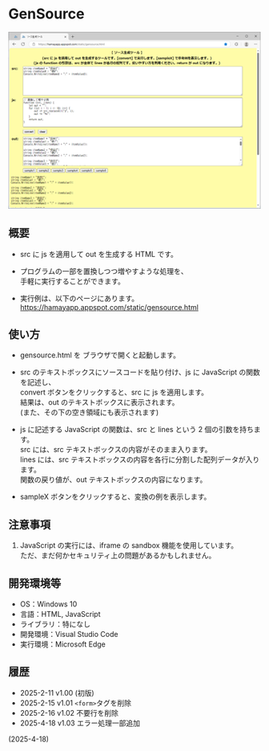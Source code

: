 # GenSource

![image](image.png)

## 概要
- src に js を適用して out を生成する HTML です。

- プログラムの一部を置換しつつ増やすような処理を、  
  手軽に実行することができます。

- 実行例は、以下のページにあります。  
  https://hamayapp.appspot.com/static/gensource.html


## 使い方
- gensource.html を ブラウザで開くと起動します。

- src のテキストボックスにソースコードを貼り付け、js に JavaScript の関数を記述し、  
  convert ボタンをクリックすると、src に js を適用します。  
  結果は、out のテキストボックスに表示されます。  
  (また、その下の空き領域にも表示されます)

- js に記述する JavaScript の関数は、src と lines という 2 個の引数を持ちます。  
  src には、src テキストボックスの内容がそのまま入ります。  
  lines には、src テキストボックスの内容を各行に分割した配列データが入ります。  
  関数の戻り値が、out テキストボックスの内容になります。

- sampleX ボタンをクリックすると、変換の例を表示します。


## 注意事項
1. JavaScript の実行には、iframe の sandbox 機能を使用しています。  
   ただ、まだ何かセキュリティ上の問題があるかもしれません。


## 開発環境等
  - OS：Windows 10
  - 言語：HTML, JavaScript
  - ライブラリ：特になし
  - 開発環境：Visual Studio Code
  - 実行環境：Microsoft Edge


## 履歴
- 2025-2-11  v1.00 (初版)
- 2025-2-15  v1.01 `<form>`タグを削除
- 2025-2-16  v1.02 不要行を削除
- 2025-4-18  v1.03 エラー処理一部追加


(2025-4-18)
